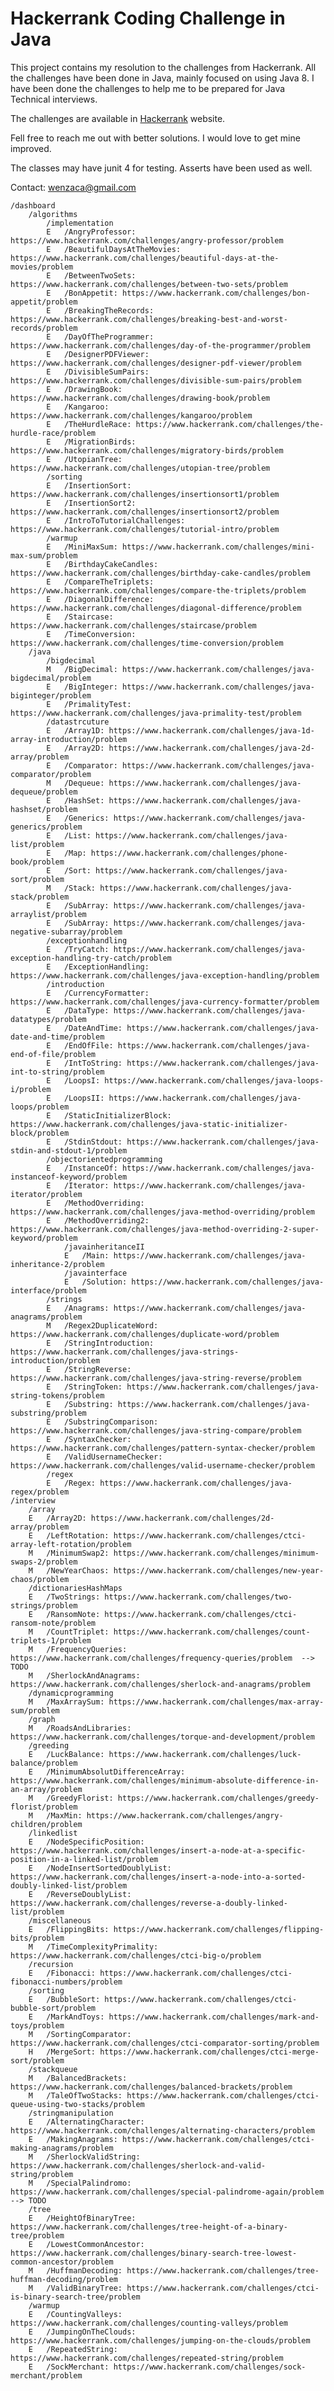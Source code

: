 # Hackerrank Coding Challenge in Java
This project contains my resolution to the challenges from Hackerrank. All the challenges have been done in Java, mainly focused on using Java 8. I have been done the challenges to help me to be prepared for Java Technical interviews.

The challenges are available in [Hackerrank](https://www.hackerrank.com/) website.

Fell free to reach me out with better solutions. I would love to get mine improved.

The classes may have junit 4 for testing. Asserts have been used as well.

Contact: wenzaca@gmail.com
    
    /dashboard
        /algorithms
            /implementation
            E   /AngryProfessor: https://www.hackerrank.com/challenges/angry-professor/problem
            E   /BeautifulDaysAtTheMovies: https://www.hackerrank.com/challenges/beautiful-days-at-the-movies/problem
            E   /BetweenTwoSets: https://www.hackerrank.com/challenges/between-two-sets/problem
            E   /BonAppetit: https://www.hackerrank.com/challenges/bon-appetit/problem
            E   /BreakingTheRecords: https://www.hackerrank.com/challenges/breaking-best-and-worst-records/problem
            E   /DayOfTheProgrammer: https://www.hackerrank.com/challenges/day-of-the-programmer/problem
            E   /DesignerPDFViewer: https://www.hackerrank.com/challenges/designer-pdf-viewer/problem
            E   /DivisibleSumPairs: https://www.hackerrank.com/challenges/divisible-sum-pairs/problem
            E   /DrawingBook: https://www.hackerrank.com/challenges/drawing-book/problem
            E   /Kangaroo: https://www.hackerrank.com/challenges/kangaroo/problem
            E   /TheHurdleRace: https://www.hackerrank.com/challenges/the-hurdle-race/problem
            E   /MigrationBirds: https://www.hackerrank.com/challenges/migratory-birds/problem
            E   /UtopianTree: https://www.hackerrank.com/challenges/utopian-tree/problem
            /sorting
            E   /InsertionSort: https://www.hackerrank.com/challenges/insertionsort1/problem
            E   /InsertionSort2: https://www.hackerrank.com/challenges/insertionsort2/problem
            E   /IntroToTutorialChallenges: https://www.hackerrank.com/challenges/tutorial-intro/problem
            /warmup
            E   /MiniMaxSum: https://www.hackerrank.com/challenges/mini-max-sum/problem
            E   /BirthdayCakeCandles: https://www.hackerrank.com/challenges/birthday-cake-candles/problem
            E   /CompareTheTriplets: https://www.hackerrank.com/challenges/compare-the-triplets/problem
            E   /DiagonalDifference: https://www.hackerrank.com/challenges/diagonal-difference/problem
            E   /Staircase: https://www.hackerrank.com/challenges/staircase/problem
            E   /TimeConversion: https://www.hackerrank.com/challenges/time-conversion/problem
        /java
            /bigdecimal
            M   /BigDecimal: https://www.hackerrank.com/challenges/java-bigdecimal/problem
            E   /BigInteger: https://www.hackerrank.com/challenges/java-biginteger/problem
            E   /PrimalityTest: https://www.hackerrank.com/challenges/java-primality-test/problem
            /datastrcuture
            E   /Array1D: https://www.hackerrank.com/challenges/java-1d-array-introduction/problem
            E   /Array2D: https://www.hackerrank.com/challenges/java-2d-array/problem
            E   /Comparator: https://www.hackerrank.com/challenges/java-comparator/problem
            M   /Dequeue: https://www.hackerrank.com/challenges/java-dequeue/problem
            E   /HashSet: https://www.hackerrank.com/challenges/java-hashset/problem
            E   /Generics: https://www.hackerrank.com/challenges/java-generics/problem
            E   /List: https://www.hackerrank.com/challenges/java-list/problem
            E   /Map: https://www.hackerrank.com/challenges/phone-book/problem
            E   /Sort: https://www.hackerrank.com/challenges/java-sort/problem
            M   /Stack: https://www.hackerrank.com/challenges/java-stack/problem
            E   /SubArray: https://www.hackerrank.com/challenges/java-arraylist/problem
            E   /SubArray: https://www.hackerrank.com/challenges/java-negative-subarray/problem
            /exceptionhandling
            E   /TryCatch: https://www.hackerrank.com/challenges/java-exception-handling-try-catch/problem
            E   /ExceptionHandling: https://www.hackerrank.com/challenges/java-exception-handling/problem
            /introduction
            E   /CurrencyFormatter: https://www.hackerrank.com/challenges/java-currency-formatter/problem
            E   /DataType: https://www.hackerrank.com/challenges/java-datatypes/problem
            E   /DateAndTime: https://www.hackerrank.com/challenges/java-date-and-time/problem
            E   /EndOfFile: https://www.hackerrank.com/challenges/java-end-of-file/problem
            E   /IntToString: https://www.hackerrank.com/challenges/java-int-to-string/problem
            E   /LoopsI: https://www.hackerrank.com/challenges/java-loops-i/problem
            E   /LoopsII: https://www.hackerrank.com/challenges/java-loops/problem
            E   /StaticInitializerBlock: https://www.hackerrank.com/challenges/java-static-initializer-block/problem
            E   /StdinStdout: https://www.hackerrank.com/challenges/java-stdin-and-stdout-1/problem 
            /objectorientedprogramming
            E   /InstanceOf: https://www.hackerrank.com/challenges/java-instanceof-keyword/problem
            E   /Iterator: https://www.hackerrank.com/challenges/java-iterator/problem
            E   /MethodOverriding: https://www.hackerrank.com/challenges/java-method-overriding/problem
            E   /MethodOverriding2: https://www.hackerrank.com/challenges/java-method-overriding-2-super-keyword/problem
                /javainheritanceII
                E   /Main: https://www.hackerrank.com/challenges/java-inheritance-2/problem
                /javainterface
                E   /Solution: https://www.hackerrank.com/challenges/java-interface/problem
            /strings
            E   /Anagrams: https://www.hackerrank.com/challenges/java-anagrams/problem
            M   /Regex2DuplicateWord: https://www.hackerrank.com/challenges/duplicate-word/problem
            E   /StringIntroduction: https://www.hackerrank.com/challenges/java-strings-introduction/problem
            E   /StringReverse: https://www.hackerrank.com/challenges/java-string-reverse/problem
            E   /StringToken: https://www.hackerrank.com/challenges/java-string-tokens/problem
            E   /Substring: https://www.hackerrank.com/challenges/java-substring/problem
            E   /SubstringComparison: https://www.hackerrank.com/challenges/java-string-compare/problem
            E   /SyntaxChecker: https://www.hackerrank.com/challenges/pattern-syntax-checker/problem
            E   /ValidUsernameChecker: https://www.hackerrank.com/challenges/valid-username-checker/problem
            /regex
            E   /Regex: https://www.hackerrank.com/challenges/java-regex/problem
    /interview
        /array
        E   /Array2D: https://www.hackerrank.com/challenges/2d-array/problem
        E   /LeftRotation: https://www.hackerrank.com/challenges/ctci-array-left-rotation/problem
        M   /MinimumSwap2: https://www.hackerrank.com/challenges/minimum-swaps-2/problem
        M   /NewYearChaos: https://www.hackerrank.com/challenges/new-year-chaos/problem
        /dictionariesHashMaps
        E   /TwoStrings: https://www.hackerrank.com/challenges/two-strings/problem
        E   /RansomNote: https://www.hackerrank.com/challenges/ctci-ransom-note/problem
        M   /CountTriplet: https://www.hackerrank.com/challenges/count-triplets-1/problem
        M   /FrequencyQueries: https://www.hackerrank.com/challenges/frequency-queries/problem  --> TODO
        M   /SherlockAndAnagrams: https://www.hackerrank.com/challenges/sherlock-and-anagrams/problem  
        /dynamicprogramming
        M   /MaxArraySum: https://www.hackerrank.com/challenges/max-array-sum/problem
        /graph
        M   /RoadsAndLibraries: https://www.hackerrank.com/challenges/torque-and-development/problem
        /greeding  
        E   /LuckBalance: https://www.hackerrank.com/challenges/luck-balance/problem
        E   /MinimumAbsolutDifferenceArray: https://www.hackerrank.com/challenges/minimum-absolute-difference-in-an-array/problem
        M   /GreedyFlorist: https://www.hackerrank.com/challenges/greedy-florist/problem
        M   /MaxMin: https://www.hackerrank.com/challenges/angry-children/problem
        /linkedlist
        E   /NodeSpecificPosition: https://www.hackerrank.com/challenges/insert-a-node-at-a-specific-position-in-a-linked-list/problem
        E   /NodeInsertSortedDoublyList: https://www.hackerrank.com/challenges/insert-a-node-into-a-sorted-doubly-linked-list/problem
        E   /ReverseDoublyList: https://www.hackerrank.com/challenges/reverse-a-doubly-linked-list/problem
        /miscellaneous
        E   /FlippingBits: https://www.hackerrank.com/challenges/flipping-bits/problem
        M   /TimeComplexityPrimality: https://www.hackerrank.com/challenges/ctci-big-o/problem
        /recursion
        E   /Fibonacci: https://www.hackerrank.com/challenges/ctci-fibonacci-numbers/problem
        /sorting
        E   /BubbleSort: https://www.hackerrank.com/challenges/ctci-bubble-sort/problem
        E   /MarkAndToys: https://www.hackerrank.com/challenges/mark-and-toys/problem
        M   /SortingComparator: https://www.hackerrank.com/challenges/ctci-comparator-sorting/problem
        H   /MergeSort: https://www.hackerrank.com/challenges/ctci-merge-sort/problem
        /stackqueue
        M   /BalancedBrackets: https://www.hackerrank.com/challenges/balanced-brackets/problem
        M   /TaleOfTwoStacks: https://www.hackerrank.com/challenges/ctci-queue-using-two-stacks/problem
        /stringmanipulation
        E   /AlternatingCharacter: https://www.hackerrank.com/challenges/alternating-characters/problem
        E   /MakingAnagrams: https://www.hackerrank.com/challenges/ctci-making-anagrams/problem
        M   /SherlockValidString: https://www.hackerrank.com/challenges/sherlock-and-valid-string/problem
        M   /SpecialPalindromo: https://www.hackerrank.com/challenges/special-palindrome-again/problem --> TODO
        /tree
        E   /HeightOfBinaryTree: https://www.hackerrank.com/challenges/tree-height-of-a-binary-tree/problem
        E   /LowestCommonAncestor: https://www.hackerrank.com/challenges/binary-search-tree-lowest-common-ancestor/problem
        M   /HuffmanDecoding: https://www.hackerrank.com/challenges/tree-huffman-decoding/problem
        M   /ValidBinaryTree: https://www.hackerrank.com/challenges/ctci-is-binary-search-tree/problem
        /warmup
        E   /CountingValleys: https://www.hackerrank.com/challenges/counting-valleys/problem
        E   /JumpingOnTheClouds: https://www.hackerrank.com/challenges/jumping-on-the-clouds/problem
        E   /RepeatedString: https://www.hackerrank.com/challenges/repeated-string/problem
        E   /SockMerchant: https://www.hackerrank.com/challenges/sock-merchant/problem